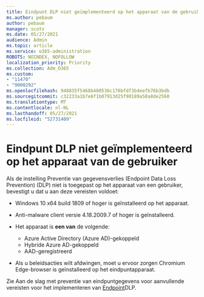 ```yaml
---
title: Eindpunt DLP niet geïmplementeerd op het apparaat van de gebruiker
ms.author: pebaum
author: pebaum
manager: scotv
ms.date: 05/27/2021
audience: Admin
ms.topic: article
ms.service: o365-administration
ROBOTS: NOINDEX, NOFOLLOW
localization_priority: Priority
ms.collection: Adm_O365
ms.custom:
- "11470"
- "9000292"
ms.openlocfilehash: 948835f5468b480536c176bfdf3b4eefb76b3bdb
ms.sourcegitcommit: c32233a1b7e6f1b07913d25f90189a58a8de2560
ms.translationtype: MT
ms.contentlocale: nl-NL
ms.lasthandoff: 05/27/2021
ms.locfileid: "52731409"
---
```

# <a name="endpoint-dlp-not-deployed-to-users-device"></a>Eindpunt DLP niet geïmplementeerd op het apparaat van de gebruiker

Als de instelling Preventie van gegevensverlies (Endpoint Data Loss Prevention) (DLP) niet is toegepast op het apparaat van een gebruiker, bevestigt u dat u aan deze vereisten voldoet:

- Windows 10 x64 build 1809 of hoger is geïnstalleerd op het apparaat.
- Anti-malware client versie 4.18.2009.7 of hoger is geïnstalleerd.
- Het apparaat is **een van** de volgende:
    
    - Azure Active Directory (Azure AD)-gekoppeld
    - Hybride Azure AD-gekoppeld
    - AAD-geregistreerd

- Als u beleidsacties wilt afdwingen, moet u ervoor zorgen Chromium Edge-browser is geïnstalleerd op het eindpuntapparaat.

Zie Aan de slag met preventie van eindpuntgegevens voor aanvullende vereisten voor het implementeren van [Endpoint](/microsoft-365/compliance/endpoint-dlp-getting-started#prepare-your-endpoints)DLP.
